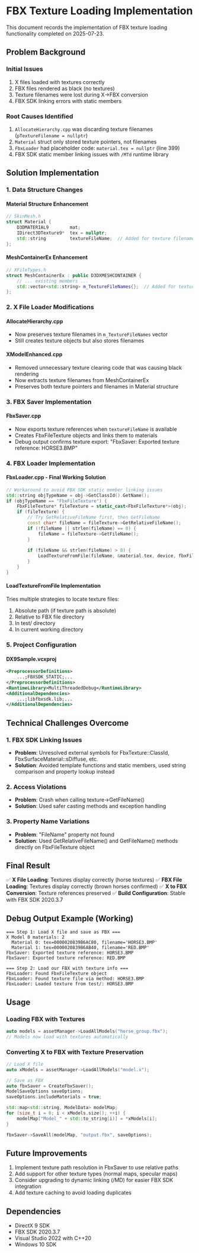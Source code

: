 # FBX Texture Loading Implementation

This document records the implementation of FBX texture loading functionality completed on 2025-07-23.

## Problem Background

### Initial Issues
1. X files loaded with textures correctly
2. FBX files rendered as black (no textures)
3. Texture filenames were lost during X→FBX conversion
4. FBX SDK linking errors with static members

### Root Causes Identified
1. `AllocateHierarchy.cpp` was discarding texture filenames (`pTextureFilename = nullptr`)
2. `Material` struct only stored texture pointers, not filenames
3. `FbxLoader` had placeholder code: `material.tex = nullptr` (line 399)
4. FBX SDK static member linking issues with `/MTd` runtime library

## Solution Implementation

### 1. Data Structure Changes

#### Material Structure Enhancement
```cpp
// SkinMesh.h
struct Material {
    D3DMATERIAL9        mat;
    IDirect3DTexture9*  tex = nullptr;
    std::string         textureFileName;  // Added for texture filename preservation
};
```

#### MeshContainerEx Enhancement
```cpp
// XFileTypes.h
struct MeshContainerEx : public D3DXMESHCONTAINER {
    // ... existing members ...
    std::vector<std::string> m_TextureFileNames{};  // Added for texture filenames
};
```

### 2. X File Loader Modifications

#### AllocateHierarchy.cpp
- Now preserves texture filenames in `m_TextureFileNames` vector
- Still creates texture objects but also stores filenames

#### XModelEnhanced.cpp
- Removed unnecessary texture clearing code that was causing black rendering
- Now extracts texture filenames from MeshContainerEx
- Preserves both texture pointers and filenames in Material structure

### 3. FBX Saver Implementation

#### FbxSaver.cpp
- Now exports texture references when `textureFileName` is available
- Creates FbxFileTexture objects and links them to materials
- Debug output confirms texture export: "FbxSaver: Exported texture reference: HORSE3.BMP"

### 4. FBX Loader Implementation

#### FbxLoader.cpp - Final Working Solution
```cpp
// Workaround to avoid FBX SDK static member linking issues
std::string objTypeName = obj->GetClassId().GetName();
if (objTypeName == "FbxFileTexture") {
    FbxFileTexture* fileTexture = static_cast<FbxFileTexture*>(obj);
    if (fileTexture) {
        // Try GetRelativeFileName first, then GetFileName
        const char* fileName = fileTexture->GetRelativeFileName();
        if (!fileName || strlen(fileName) == 0) {
            fileName = fileTexture->GetFileName();
        }
        
        if (fileName && strlen(fileName) > 0) {
            LoadTextureFromFile(fileName, &material.tex, device, fbxFilePath);
        }
    }
}
```

#### LoadTextureFromFile Implementation
Tries multiple strategies to locate texture files:
1. Absolute path (if texture path is absolute)
2. Relative to FBX file directory
3. In test/ directory
4. In current working directory

### 5. Project Configuration

#### DX9Sample.vcxproj
```xml
<PreprocessorDefinitions>
    ...;FBXSDK_STATIC;...
</PreprocessorDefinitions>
<RuntimeLibrary>MultiThreadedDebug</RuntimeLibrary>
<AdditionalDependencies>
    ...;libfbxsdk.lib;...
</AdditionalDependencies>
```

## Technical Challenges Overcome

### 1. FBX SDK Linking Issues
- **Problem**: Unresolved external symbols for FbxTexture::ClassId, FbxSurfaceMaterial::sDiffuse, etc.
- **Solution**: Avoided template functions and static members, used string comparison and property lookup instead

### 2. Access Violations
- **Problem**: Crash when calling texture->GetFileName()
- **Solution**: Used safer casting methods and exception handling

### 3. Property Name Variations
- **Problem**: "FileName" property not found
- **Solution**: Used GetRelativeFileName() and GetFileName() methods directly on FbxFileTexture object

## Final Result

✅ **X File Loading**: Textures display correctly (horse textures)
✅ **FBX File Loading**: Textures display correctly (brown horses confirmed)
✅ **X to FBX Conversion**: Texture references preserved
✅ **Build Configuration**: Stable with FBX SDK 2020.3.7

## Debug Output Example (Working)
```
=== Step 1: Load X file and save as FBX ===
X Model 0 materials: 2
  Material 0: tex=0000020839B6AC80, filename='HORSE3.BMP'
  Material 1: tex=0000020839B6AB40, filename='RED.BMP'
FbxSaver: Exported texture reference: HORSE3.BMP
FbxSaver: Exported texture reference: RED.BMP

=== Step 2: Load our FBX with texture info ===
FbxLoader: Found FbxFileTexture object
FbxLoader: Found texture file via method: HORSE3.BMP
FbxLoader: Loaded texture from test/: HORSE3.BMP
```

## Usage

### Loading FBX with Textures
```cpp
auto models = assetManager->LoadAllModels("horse_group.fbx");
// Models now load with textures automatically
```

### Converting X to FBX with Texture Preservation
```cpp
// Load X file
auto xModels = assetManager->LoadAllModels("model.x");

// Save as FBX
auto fbxSaver = CreateFbxSaver();
ModelSaveOptions saveOptions;
saveOptions.includeMaterials = true;

std::map<std::string, ModelData> modelMap;
for (size_t i = 0; i < xModels.size(); ++i) {
    modelMap["Model_" + std::to_string(i)] = *xModels[i];
}

fbxSaver->SaveAll(modelMap, "output.fbx", saveOptions);
```

## Future Improvements

1. Implement texture path resolution in FbxSaver to use relative paths
2. Add support for other texture types (normal maps, specular maps)
3. Consider upgrading to dynamic linking (/MD) for easier FBX SDK integration
4. Add texture caching to avoid loading duplicates

## Dependencies

- DirectX 9 SDK
- FBX SDK 2020.3.7
- Visual Studio 2022 with C++20
- Windows 10 SDK